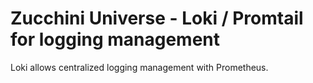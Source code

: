 # Zucchini Universe - Loki / Promtail for logging management

Loki allows centralized logging management with Prometheus.
